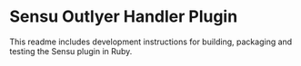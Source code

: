 # Sensu Outlyer Handler Plugin

This readme includes development instructions for building, packaging and testing the Sensu plugin in Ruby.